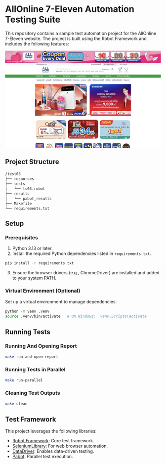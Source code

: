 # AllOnline 7-Eleven Automation Testing Suite

This repository contains a sample test automation project for the AllOnline 7-Eleven website. The project is built using the Robot Framework and includes the following features:

![alt text](image.png)

## Project Structure

```
/test03
├── resources
├── tests
│   └── ts03.robot
├── results
│   └── pabot_results
├── Makefile
└── requirements.txt
```

## Setup

### Prerequisites

1. Python 3.13 or later.
2. Install the required Python dependencies listed in `requirements.txt`.

```bash
pip install -r requirements.txt
```

3. Ensure the browser drivers (e.g., ChromeDriver) are installed and added to your system PATH.

### Virtual Environment (Optional)

Set up a virtual environment to manage dependencies:

```bash
python -m venv .venv
source .venv/bin/activate   # On Windows: .venv\Scripts\activate
```

## Running Tests

### Running And Opening Report

```bash
make run-and-open-report
```

### Running Tests in Parallel

```bash
make run-parallel
```

### Cleaning Test Outputs

```bash
make clean
```

## Test Framework

This project leverages the following libraries:

- [Robot Framework](https://robotframework.org/): Core test framework.
- [SeleniumLibrary](https://robotframework.org/SeleniumLibrary/): For web browser automation.
- [DataDriver](https://github.com/Snooz82/robotframework-datadriver): Enables data-driven testing.
- [Pabot](https://github.com/mkorpela/pabot): Parallel test execution.
